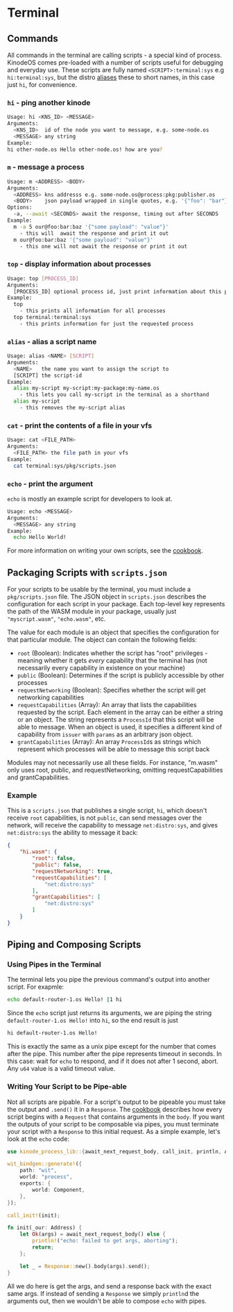 # Terminal

## Commands

All commands in the terminal are calling scripts - a special kind of process.
KinodeOS comes pre-loaded with a number of scripts useful for debugging and everyday use.
These scripts are fully named `<SCRIPT>:terminal:sys` e.g `hi:terminal:sys`, but the distro [aliases](#alias---alias-a-script-name) these to short names, in this case just `hi`, for convenience.


### `hi` - ping another kinode
```bash
Usage: hi <KNS_ID> <MESSAGE>
Arguments:
  <KNS_ID>  id of the node you want to message, e.g. some-node.os
  <MESSAGE> any string
Example:
hi other-node.os Hello other-node.os! how are you?
```

### `m` - message a process
```bash
Usage: m <ADDRESS> <BODY>
Arguments:
  <ADDRESS> kns addresss e.g. some-node.os@process:pkg:publisher.os
  <BODY>    json payload wrapped in single quotes, e.g. '{"foo": "bar"}'
Options:
  -a, --await <SECONDS> await the response, timing out after SECONDS
Example:
  m -a 5 our@foo:bar:baz '{"some payload": "value"}'
    - this will  await the response and print it out
  m our@foo:bar:baz '{"some payload": "value"}'
    - this one will not await the response or print it out
```

### `top` - display information about processes
```bash
Usage: top [PROCESS_ID]
Arguments:
  [PROCESS_ID] optional process id, just print information about this process
Example:
  top
    - this prints all information for all processes
  top terminal:terminal:sys
    - this prints information for just the requested process
```

### `alias` - alias a script name
```bash
Usage: alias <NAME> [SCRIPT]
Arguments:
  <NAME>   the name you want to assign the script to
  [SCRIPT] the script-id
Example:
  alias my-script my-script:my-package:my-name.os
    - this lets you call my-script in the terminal as a shorthand
  alias my-script
    - this removes the my-script alias
```

### `cat` - print the contents of a file in your vfs
```bash
Usage: cat <FILE_PATH>
Arguments:
  <FILE_PATH> the file path in your vfs
Example:
  cat terminal:sys/pkg/scripts.json
```

### `echo` - print the argument
`echo` is mostly an example script for developers to look at.
```bash
Usage: echo <MESSAGE>
Arguments:
  <MESSAGE> any string
Example:
  echo Hello World!
```

For more information on writing your own scripts, see the [cookbook](./cookbook/writing_scripts.md).

## Packaging Scripts with `scripts.json`
For your scripts to be usable by the terminal, you must include a `pkg/scripts.json` file.
The JSON object in `scripts.json` describes the configuration for each script in your package.
Each top-level key represents the path of the WASM module in your package, usually just `"myscript.wasm"`, `"echo.wasm"`, etc.

The value for each module is an object that specifies the configuration for that particular module.
The object can contain the following fields:

- `root` (Boolean): Indicates whether the script has "root" privileges - meaning whether it gets *every* capability that the terminal has (not necessarily every capability in existence on your machine)
- `public` (Boolean): Determines if the script is publicly accessible by other processes
- `requestNetworking` (Boolean): Specifies whether the script will get networking capabilities
- `requestCapabilities` (Array): An array that lists the capabilities requested by the script. Each element in the array can be either a string or an object. The string represents a `ProcessId` that this script will be able to message. When an object is used, it specifies a different kind of capability from `issuer` with `params` as an arbitrary json object.
- `grantCapabilities` (Array): An array `ProcessId`s as strings which represent which processes will be able to message this script back

Modules may not necessarily use all these fields. For instance, "m.wasm" only uses root, public, and requestNetworking, omitting requestCapabilities and grantCapabilities.

### Example
This is a `scripts.json` that publishes a single script, `hi`, which doesn't receive `root` capabilities, is not `public`, can send messages over the network, will receive the capability to message `net:distro:sys`, and gives `net:distro:sys` the ability to message it back:
```json
{
    "hi.wasm": {
        "root": false,
        "public": false,
        "requestNetworking": true,
        "requestCapabilities": [
            "net:distro:sys"
        ],
        "grantCapabilities": [
            "net:distro:sys"
        ]
    }
}
```

## Piping and Composing Scripts
### Using Pipes in the Terminal
The terminal lets you pipe the previous command's output into another script.
For exapmle:
```bash
echo default-router-1.os Hello! |1 hi
```
Since the `echo` script just returns its arguments, we are piping the string `default-router-1.os Hello!` into `hi`, so the end result is just 
```bash
hi default-router-1.os Hello!
```
This is exactly the same as a unix pipe except for the number that comes after the pipe.
This number after the pipe represents timeout in seconds.
In this case: wait for `echo` to respond, and if it does not after 1 second, abort.
Any `u64` value is a valid timeout value.

### Writing Your Script to be Pipe-able
Not all scripts are pipable.
For a script's output to be pipeable you must take the output and `.send()` it in a `Response`.
The [cookbook](./cookbook/writing_scripts.md) describes how every script begins with a `Request` that contains arguments in the `body`.
If you want the outputs of your script to be composable via pipes, you must terminate your script with a `Response` to this initial request.
As a simple example, let's look at the `echo` code:
```rust
use kinode_process_lib::{await_next_request_body, call_init, println, Address, Response};

wit_bindgen::generate!({
    path: "wit",
    world: "process",
    exports: {
        world: Component,
    },
});

call_init!(init);

fn init(_our: Address) {
    let Ok(args) = await_next_request_body() else {
        println!("echo: failed to get args, aborting");
        return;
    };

    let _ = Response::new().body(args).send();
}
```

All we do here is get the args, and send a response back with the exact same args.
If instead of sending a `Response` we simply `println`d the arguments out, then we wouldn't be able to compose `echo` with pipes.
